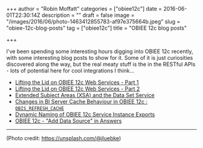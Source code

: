+++
author = "Robin Moffatt"
categories = ["obiee12c"]
date = 2016-06-01T22:30:14Z
description = ""
draft = false
image = "/images/2016/06/photo-1463412855783-af97e375664b.jpeg"
slug = "obiee-12c-blog-posts"
tag = ["obiee12c"]
title = "OBIEE 12c blog posts"

+++

I've been spending some interesting hours digging into OBIEE 12c recently, with some interesting blog posts to show for it. Some of it is just curiosities discovered along the way, but the real meaty stuff is the in the RESTful APIs - lots of potential here for cool integrations I think...

* [Lifting the Lid on OBIEE 12c Web Services - Part 1](http://rmoff.net/2016/05/24/lifting-the-lid-on-obiee-12c-web-services-part-1/)
* [Lifting the Lid on OBIEE 12c Web Services - Part 2](http://rmoff.net/2016/05/28/lifting-the-lid-on-obiee-12c-web-services-part-2/)
* [Extended Subject Areas (XSA) and the Data Set Service ](http://ritt.md/obiee12c-xsa-dss)
* [Changes in BI Server Cache Behaviour in OBIEE 12c : `OBIS_REFRESH_CACHE` ](http://ritt.md/obi-12c-cache)
* [Dynamic Naming of OBIEE 12c Service Instance Exports](http://rmoff.net/2016/05/27/dynamic-naming-of-obiee-12c-service-instance-exports/)
* [OBIEE 12c - "Add Data Source" in Answers](http://rmoff.net/2016/05/27/obiee-12c-add-data-source-in-answers/)


---
(Photo credit: https://unsplash.com/@jluebke)
